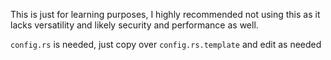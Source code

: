 This is just for learning purposes, I highly recommended not using this as it lacks versatility and likely security and performance as well.
  
`config.rs` is needed, just copy over `config.rs.template` and edit as needed
